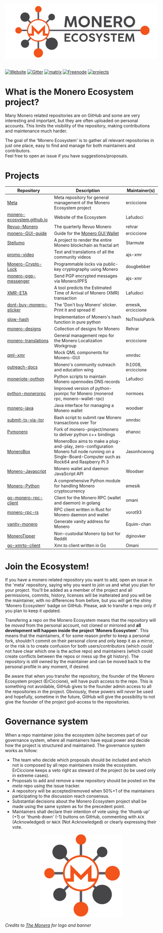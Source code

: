 <div align="center"> 
<img src="media/ecosystem-banner.png">
</div>
&nbsp;

[![Website](https://img.shields.io/badge/website-moneroecosystem.org-brightgreen.svg)](https://moneroecosystem.org) 
[![Gitter](https://badges.gitter.im/monero-ecosystem/community.svg)](https://gitter.im/monero-ecosystem/community) 
[![matrix](https://img.shields.io/badge/chat-on%20matrix-blue.svg)](https://matrix.to/#/!sBrxbtGMtBmLLutGCb:matrix.org) 
[![Freenode](https://img.shields.io/badge/chat-on%20Freenode-orange.svg)](https://webchat.freenode.net/?channels=monero-ecosystem) 
[![projects](https://img.shields.io/badge/Projects-27-red.svg)](#projects)

# What is the Monero Ecosystem project?
Many Monero related repositories are on GitHub and some are very interesting and important, but they are often uploaded on personal accounts. This limits the visibility of the repository, making contributions and maintenance much harder.
&nbsp;

The goal of the 'Monero Ecosystem' is to gather all relevant repositories in just one place, easy to find and manage for both maintainers and contributors.  
Feel free to open an issue if you have suggestions/proposals.

# Projects

| Repository | Description | Maintainer(s) | 
| --- | --- | --- |
|[Meta](https://github.com/monero-ecosystem/meta) | Meta repository for general management of the Monero Ecosystem project | erciccione |
| [monero-ecosystem.github.io](https://github.com/monero-ecosystem/monero-ecosystem.github.io) | Website of the Ecosystem | Lafudoci |
| [Revuo-Monero](https://github.com/monero-ecosystem/Revuo-Monero) | The quarterly Revuo Monero | rehrar |
| [monero-GUI-guide](https://github.com/monero-ecosystem/monero-GUI-guide) | Guide for the [Monero GUI Wallet](https://github.com/monero-project/monero-gui) | erciccione |
| [Stellumo](https://github.com/monero-ecosystem/Stellumo) | A project to render the entire Monero blockchain as fractal art | Starmute |
| [promo-video](https://github.com/monero-ecosystem/promo-video) | Text and translations of all the community videos | ajs-xmr |
| [Monero-Crypto-Lock](https://github.com/monero-ecosystem/Monero-Crypto-Lock) | Programmable locks via public-key cryptography using Monero | dougbebber |
| [monero-pgp-messenger](https://github.com/monero-ecosystem/monero-pgp-messenger) | Send PGP encrypted messages via Monero/IPFS | ajs-xmr |
| [XMR-ETA](https://github.com/monero-ecosystem/XMR-ETA) | A tool predicts the Estimated Time of Arrival of Monero (XMR) transaction | Lafudoci |
| [dont-buy-monero-sticker](https://github.com/monero-ecosystem/dont-buy-monero-sticker) | The 'Don't buy Monero' sticker. Print it and spread it! | emesik, erciccione|
| [slow-hash](https://github.com/monero-ecosystem/slow-hash) | Implementation of Monero's hash function in pure python | NoThisIsPatrik |
| [monero-designs](https://github.com/monero-ecosystem/monero-designs) | Collection of designs for Monero | Rehrar |
| [monero-translations](https://github.com/monero-ecosystem/monero-translations) | General management repo for the Monero Localization Workgroup |erciccione |
| [qml-xmr](https://github.com/monero-ecosystem/qml-xmr) | Mock QML components for Monero-GUI | xmrdsc |
| [outreach-docs](https://github.com/monero-ecosystem/outreach-docs) | Monero's community outreach and education wing | lh1008, erciccione |
| [moneriote-python](https://github.com/monero-ecosystem/moneriote-python) | Python scripts to maintain Monero opennodes DNS records | Lafudoci |
| [python-monerorpc](https://github.com/monero-ecosystem/python-monerorpc) | Improved version of python-jsonrpc for Monero (monerod rpc, monero-wallet-rpc) | normoes |
| [monero-java](https://github.com/monero-ecosystem/monero-java) | Java interface for managing a Monero wallet | woodser |
| [submit-tx-via-tor](https://github.com/monero-ecosystem/submit-tx-via-tor) | Bash script to submit raw Monero transactions over Tor | xmrdsc |
| [Pymonero](https://github.com/monero-ecosystem/pymonero) | Fork of monero-project/monero to deliver python c++ bindings | ehanoc |
| [MoneroBox](https://github.com/monero-ecosystem/monerobox) | MoneroBox aims to make a plug-and-play, zero-configuration Monero full node running on a Single-Board-Computer such as Rock64 and Raspberry Pi 3 | Jasonhcwong |
| [Monero-Javascript](https://github.com/monero-ecosystem/monero-javascript) | Monero wallet and daemon JavaScript API | Woodser |
| [Monero-Python](https://github.com/monero-ecosystem/monero-python) | A comprehensive Python module for handling Monero cryptocurrency | emesik |
| [go-monero-rpc-client](https://github.com/monero-ecosystem/go-monero-rpc-client) | Client for the Monero RPC (wallet and daemon) in golang | omani |
| [monero-rpc-rs](https://github.com/monero-ecosystem/monero-rpc-rs) | RPC client written in Rust for Monero daemon and wallet | vorot93 |
| [vanity-monero](https://github.com/monero-ecosystem/vanity-monero) | Generate vanity address for Monero | Equim-chan |
| [MoneroTipper](https://github.com/monero-ecosystem/MoneroTipper) | Non-custodial Monero tip bot for Reddit | dginovker |
| [go-xmrto-client](https://github.com/monero-ecosystem/go-xmrto-client) | Xmr.to client written in Go | Omani |

# Join the Ecosystem!
If you have a monero related repository you want to add, open an issue in the 'meta' repository, saying why you want to join us and what you plan for your project. You'll be added as a member of the project and all permissions, commits, history, licenses will be inalterated and you will be the maintainer, with no differences from before, but you will get the shiny 'Monero Ecosystem' badge on GitHub. Please, ask to transfer a repo only if you plan to keep it updated.
&nbsp;

Transfering a repo on the Monero Ecosystem means that the repository will be *moved* from the personal account, not cloned or mirrored and **all development will happen inside the project 'Monero Ecosystem'**. This means that the maintainers, if for some reason prefer to keep a personal fork, shouldn't commit on their personal clone and only keep it as a mirror, or the risk is to create confusion for both users/contributors (which could not have clear which one is the active repo) and maintainers (which could create conflicts between the repos or mess up the git history). The repository is still owned by the maintainer and can be moved back to the personal profile in any moment, if desired.
&nbsp;

Be aware that when you transfer the repository, the founder of the Monero Ecosystem project (ErCiccione), will have push access to the repo. This is something not avoidable, GitHub gives to the founder admin access to all the repositories in the project. Obviously, these powers will *never* be used and hopefully, sometime in the future, GitHub will give the possibility to not give the founder of the project god-access to the repositories.

# Governance system
When a repo maintainer joins the ecosystem (s)he becomes part of our governance system, where all maintainers have equal power and decide how the project is structured and maintained. The governance system works as follow:

+ The team who decide which proposals should be included and which not is composed by all repo maintainers inside the ecosystem. ErCiccione keeps a veto right as steward of the project (to be used only in extreme cases).
+ Proposals to add and remove a new repository should be posted on the *meta* repo using the issue tracker.
+ A repository will be accepted/removed when 50%+1 of the maintainers participating to the discussion reach consensus.
+ Substantial decisions about the Monero Ecosystem project shall be made using the same system as for the precedent point.
+ Maintainers shall declare their intention of vote using: the 'thumb up' (+1) or 'thumb down' (-1) buttons on GitHub, commenting with `ACK` (Acknowledged) or `NACK` (Not Acknowledged) or clearly expressing their vote.


<p align="center"> 
<img src="media/ecosystem-logo.png">
</p>

*Credits to [The Monera](https://www.themonera.art/) for logo and banner*
